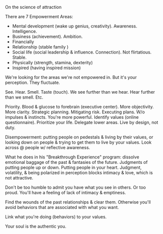 On the science of attraction

There are 7 Empowerment Areas:

- Mental development (wake up genius, creativity). Awareness. Intelligence.
- Business (achievement). Ambition.
- Financially
- Relationship (stable family )
- Social life (social leadership & influence. Connection). Not flirtatious. Stable.
- Physically (strength, stamina, dexterity)
- Inspired (having inspired mission)

We're looking for the areas we're not empowered in. But it's your perception. They fluctuate.

See. Hear. Smell. Taste (touch). We see further than we hear. Hear further than we smell. Etc.

Priority. Blood & glucose to forebrain (executive center). More objectivity. More clarity. Strategic planning. Mitigating risk. Executing plans. W/o impulses & instincts. You're more powerful. Identify values (online questionnaire). Prioritize your life. Delegate lower areas. Live by design, not duty.

Disempowerment: putting people on pedestals & living by their values, or looking down on people & trying to get them to live by your values. Look across @ people w/ reflective awareness.

What he does in his "Breakthrough Experience" program: dissolve emotional baggage of the past & fantasies of the future. Judgments of putting people up or down. Putting people in your heart.
Judgment, volatility, & being polarized in perception blocks intimacy & love, which is not attractive.

Don't be too humble to admit you have what you see in others. Or too proud. You'll have a feeling of lack of intimacy & emptiness.

Find the wounds of the past relationships & clear them. Otherwise you'll avoid behaviors that are associated with what you want.

Link what you're doing (behaviors) to your values.

Your soul is the authentic you.